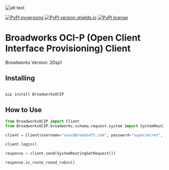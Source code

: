 ![alt text]( https://www.captivateonhold.com/wp-content/uploads/2016/03/BroadWorks.jpg "Broadsoft")

[![PyPI pyversions](https://img.shields.io/pypi/status/BroadworksOCIP.svg)](https://pypi.org/project/BroadworksOCIP/)
[![PyPI version shields.io](https://img.shields.io/pypi/v/BroadworksOCIP.svg)](https://pypi.python.org/pypi/BroadworksOCIP/)
[![PyPI license](https://img.shields.io/pypi/l/BroadworksOCIP.svg)](https://pypi.python.org/pypi/BroadworksOCIP/)
#  Broadworks OCI-P (Open Client Interface Provisioning) Client


Broadworks Version: 20sp1

## Installing

```bash

pip install BroadworksOCIP

```
## How to Use

```python
from BroadworksOCIP import Client
from BroadworksOCIP.broadworks.schema.request.system import SystemRoutingGetRequest

client = Client(username="user@broadsoft.com", password="supersecret", address="https://api.broadsoft.com/webservice/services/ProvisioningService")

client.login() 

response = client.send(SystemRoutingGetRequest())

response.is_route_round_robin()

```


 



